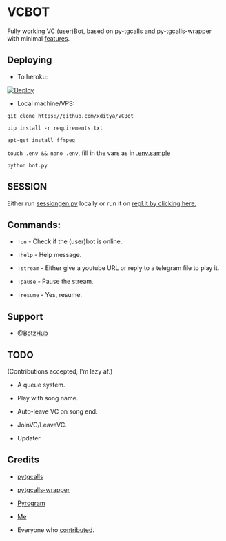 

# VCBOT

Fully working VC (user)Bot, based on py-tgcalls and py-tgcalls-wrapper with minimal [features](#TODO).   

## Deploying

* To heroku:   

[![Deploy](https://www.herokucdn.com/deploy/button.svg)](http://heroku.com/deploy?template=https://github.com/kenanismayilov335/FakeMail)   

* Local machine/VPS:   

`git clone https://github.com/xditya/VCBot`   

`pip install -r requirements.txt`   

`apt-get install ffmpeg`   

`touch .env && nano .env`, fill in the vars as in [.env.sample](./.env.sample)   

`python bot.py`   

## SESSION

Either run [sessiongen.py](./sessiongen.py) locally or run it on [repl.it by clicking here.](https://replit.com/@xditya/PyroSessionGen)

## Commands:   

- `!on` - Check if the (user)bot is online.   

- `!help` - Help message.   

- `!stream` - Either give a youtube URL or reply to a telegram file to play it.   

- `!pause` - Pause the stream.   

- `!resume` - Yes, resume.   

## Support

- [@BotzHub](https://t.me/BotzHubChat)   

## TODO

(Contributions accepted, I'm lazy af.)    

- A queue system.   

- Play with song name.   

- Auto-leave VC on song end.   

- JoinVC/LeaveVC.   

- Updater.   

## Credits

- [pytgcalls](https://github.com/pytgcalls/pytgcalls)   

- [pytgcalls-wrapper](https://github.com/callsmusic/pytgcalls-wrapper)   

- [Pyrogram](https://github.com/pyrogram/pyrogram)   

- [Me](https://github.com/xditya)   

- Everyone who [contributed](https://github.com/xditya/VCBot/graphs/contributors).
